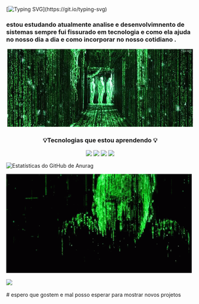 [![Typing SVG](https://readme-typing-svg.herokuapp.com/?color=42C925&size=35&center=true&vCenter=true&width=1000&lines=Oii,+me+chamo+Danilo++😃;)](https://git.io/typing-svg)
### estou estudando atualmente analise e desenvolvimnento de sistemas sempre fui fissurado em tecnologia e como ela ajuda no nosso dia a dia e como incorporar no nosso cotidiano .
 <p align="center">
<img src=https://github.com/Danilo-souza-dos-santos/Danilo-souza-dos-santos/blob/main/the-matrix-code.gif/>
 
 ### <p align="center">💡Tecnologias que estou aprendendo 💡
</p>

<p align="center "><a href="https://developer.mozilla.org/docs/Web/HTML"><img height= "35" src= "https://img.shields.io/badge/HTML5-E34F26?style=for-the-badge&logo=html5&logoColor=white"></a>
<a href="https://developer.mozilla.org/docs/Web/CSS"><img height= "35" src= "https://img.shields.io/badge/CSS3-1572B6?style=for-the-badge&logo=css3&logoColor=white"></a>
<a href="https://www.javascript.com/"><img height= "35" src= "https://img.shields.io/badge/JavaScript-F7DF1E?style=for-the-badge&logo=javascript&logoColor=black"></a>
<a href="https://reactjs.org/"><img height= "35" src= "https://img.shields.io/badge/React-20232A?style=for-the-badge&logo=react&logoColor=61DAFB"></a>
</p>


![ Estatísticas do GitHub de Anurag ](https://github-readme-stats.vercel.app/api?username=Danilo-souza-dos-santos&hide=stars,prs,issues,contribs&show_icons=true&theme=onedark)


![Untitled ‑ Made with FlexClip](https://github.com/Danilo-souza-dos-santos/Danilo-souza-dos-santos/blob/main/the-matrix-reloaded-matrix.gif)
<div>


<a href=https://www.linkedin.com/in/dani-santos-dev><img src="https://img.shields.io/badge/-LinkedIn-%230077B5?style=for-the-badge&logo=linkedin&logoColor=white" target="_blank"></a> 
  
</div>
# espero que gostem e mal posso esperar para mostrar novos projetos
